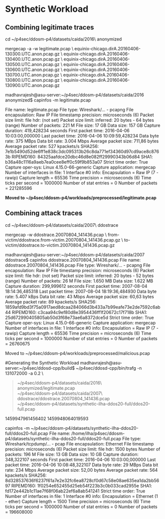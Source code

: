 # Synthetic Workload

## Combining legitimate traces
cd ~/p4sec/ddosm-p4/datasets/caida/2016\ anonymized

mergecap -a -w legitimate.pcap \\
equinix-chicago.dirA.20160406-130300.UTC.anon.pcap.gz \\
equinix-chicago.dirA.20160406-130400.UTC.anon.pcap.gz \\
equinix-chicago.dirA.20160406-130500.UTC.anon.pcap.gz \\
equinix-chicago.dirA.20160406-130600.UTC.anon.pcap.gz \\
equinix-chicago.dirA.20160406-130700.UTC.anon.pcap.gz \\
equinix-chicago.dirA.20160406-130800.UTC.anon.pcap.gz \\
equinix-chicago.dirA.20160406-130900.UTC.anon.pcap.gz 

madhavrajesh@asu-server:~/p4sec/ddosm-p4/datasets/caida/2016 anonymized$ capinfos -m legitimate.pcap

File name:           legitimate.pcap
File type:           Wireshark/... - pcapng
File encapsulation:  Raw IP
File timestamp precision:  microseconds (6)
Packet size limit:   file hdr: (not set)
Packet size limit:   inferred: 20 bytes - 64 bytes (range)
Number of packets:   221 M
File size:           17 GB
Data size:           157 GB
Capture duration:    419,428234 seconds
First packet time:   2016-04-06 10:03:00,000000
Last packet time:    2016-04-06 10:09:59,428234
Data byte rate:      375 MBps
Data bit rate:       3.004 Mbps
Average packet size: 711,86 bytes
Average packet rate: 527 kpackets/s
SHA256:              7e1b5490d52de6ff1e838c3dc095313b26c8da771ef34360d97cd9ace8c8763b
RIPEMD160:           84325aafdce20dbc46d8e082ff29990343b06d84
SHA1:                b36a48c1116a9aeb7ea0cee8eff0c59f9b853a07
Strict time order:   True
Capture oper-sys:    Linux 4.15.0-66-generic
Capture application: mergecap
Number of interfaces in file: 1
Interface #0 info:
                 Encapsulation = Raw IP (7 - rawip)
                 Capture length = 65536
                 Time precision = microseconds (6)
                 Time ticks per second = 1000000
                 Number of stat entries = 0
                 Number of packets = 221285596

**Moved to ~/p4sec/ddosm-p4/workloads/preprocessed/legitimate.pcap**

## Combining attack traces
cd ~/p4sec/ddosm-p4/datasets/caida/2007\ ddostrace

mergecap -w ddostrace.20070804_141436.pcap \\
from-victim/ddostrace.from-victim.20070804_141436.pcap.gz \\
to-victim/ddostrace.to-victim.20070804_141436.pcap.gz 

madhavrajesh@asu-server:~/p4sec/ddosm-p4/datasets/caida/2007 ddostrace$ capinfos ddostrace.20070804_141436.pcap
File name:           ddostrace.20070804_141436.pcap
File type:           Wireshark/... - pcapng
File encapsulation:  Raw IP
File timestamp precision:  microseconds (6)
Packet size limit:   file hdr: (not set)
Packet size limit:   inferred: 20 bytes - 52 bytes (range)
Number of packets:   26 M
File size:           1.650 MB
Data size:           1.622 MB
Capture duration:    299,999612 seconds
First packet time:   2007-08-04 18:14:36,485318
Last packet time:    2007-08-04 18:19:36,484930
Data byte rate:      5.407 kBps
Data bit rate:       43 Mbps
Average packet size: 60,63 bytes
Average packet rate: 89 kpackets/s
SHA256:              1859afd9bd3f75a0917aed8dcaa284066d3b433a7b99eafe73e2de7592c6ab44
RIPEMD160:           c3caa94c9ef80d8e3954436ff1f20672c17f718b
SHA1:                25d672990405805ab50d3f68e73ae6a8372dce5d
Strict time order:   True
Capture oper-sys:    Linux 4.15.0-66-generic
Capture application: mergecap
Number of interfaces in file: 1
Interface #0 info:
                     Encapsulation = Raw IP (7 - rawip)
                     Capture length = 65536
                     Time precision = microseconds (6)
                     Time ticks per second = 1000000
                     Number of stat entries = 0
                     Number of packets = 26760675

Moved to ~/p4sec/ddosm-p4/workloads/preprocessed/malicious.pcap

#Generating the Synthetic Workload
madhavrajesh@asu-server:~/p4sec/ddosd-cpp/build$ ~/p4sec/ddosd-cpp/bin/trafg -n 131072000 -a 0.2 \
>  ~/p4sec/ddosm-p4/datasets/caida/2016\ anonymized/legitimate.pcap \
>  ~/p4sec/ddosm-p4/datasets/caida/2007\ ddostrace/ddostrace.20070804_141436.pcap \
>  ~/p4sec/ddosm-p4/datasets/synthetic-ilha-ddos20-full/ddos20-full.pcap

1459947961456402
1459948064019593

capinfos -m ~/p4sec/ddosm-p4/datasets/synthetic-ilha-ddos20-full/ddos20-full.pcap
    File name:           /home/ilha/p4sec/ddosm-p4/datasets/synthetic-ilha-ddos20-full/ddos20-full.pcap
    File type:           Wireshark/tcpdump/... - pcap
    File encapsulation:  Ethernet
    File timestamp precision:  microseconds (6)
    Packet size limit:   file hdr: 1500 bytes
    Number of packets:   196 M
    File size:           13 GB
    Data size:           10 GB
    Capture duration:    348,322107 seconds
    First packet time:   2016-04-06 10:03:00,000000
    Last packet time:    2016-04-06 10:08:48,322107
    Data byte rate:      29 MBps
    Data bit rate:       234 Mbps
    Average packet size: 52,00 bytes
    Average packet rate: 564 kpackets/s
    SHA256:              8d328537636f6237f61a7e2e32fc6ea8728cf0d67c58e08ae635ea1da2bb5697
    RIPEMD160:           1f0254e652455d25eb54f223b3c0b033cad2955e
    SHA1:                fd172e442b1c11ae7f68f06ab22ef6a8ab541241
    Strict time order:   True
    Number of interfaces in file: 1
    Interface #0 info:
                         Encapsulation = Ethernet (1 - ether)
                         Capture length = 1500
                         Time precision = microseconds (6)
                         Time ticks per second = 1000000
                         Number of stat entries = 0
                         Number of packets = 196608000
